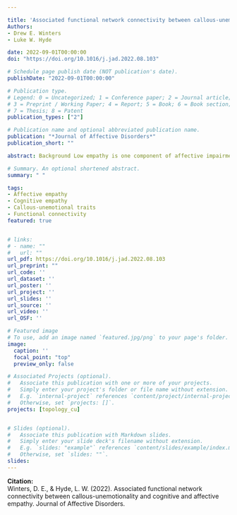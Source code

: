 ```yaml
---

title: 'Associated functional network connectivity between callous-unemotionality and cognitive and affective empathy'
Authors: 
- Drew E. Winters
- Luke W. Hyde

date: 2022-09-01T00:00:00
doi: "https://doi.org/10.1016/j.jad.2022.08.103"

# Schedule page publish date (NOT publication's date).
publishDate: "2022-09-01T00:00:00"

# Publication type.
# Legend: 0 = Uncategorized; 1 = Conference paper; 2 = Journal article;
# 3 = Preprint / Working Paper; 4 = Report; 5 = Book; 6 = Book section;
# 7 = Thesis; 8 = Patent
publication_types: ["2"]

# Publication name and optional abbreviated publication name.
publication: "*Journal of Affective Disorders*"
publication_short: ""

abstract: Background Low empathy is one component of affective impairments defining the antisocial youth phenotype callous-unemotional (CU) traits. Research suggests CU traits may be negatively associated with neural networks that are positively associated with cognitive and affective empathy – specifically the default mode (DMN), frontoparietal (FPN), and salience (SAL) networks. Determining which functional network connections are shared between CU traits and empathy could elucidate the extent to which CU traits shares neural substrates with cognitive versus affective empathy. The present study tested whether CU traits and both cognitive and affective empathy share network connections within and between the DMN, FPN, and SAL. Methods Participants (n = 112, aged 13–17, 43 % female) completed resting-state functional magnetic resonance imaging and self-reports for CU traits and empathy as part of a Nathan-Kline Institute study. Results Analyses revealed inverse associations with shared network connections between CU traits and both cognitive and affective empathy. Specifically, within-DMN connectivity negatively associated with CU traits, but positively associated with cognitive empathy; and between DMN-SAL connectivity positively associated with CU traits, but negatively associated with both cognitive and affective empathy. However, joint models revealed little variance explained by CU traits and empathy overlapped. Limitations The sample was cross-sectional collection with limited participants (n = 112) from the community that may not generalize to incarcerated adolescents. Conclusions Results demonstrate CU traits inversely associated with similar connectivity patterns as cognitive and affective empathy though prediction among constructs did not significantly overlap. Further investigation of these connections can inform a mechanistic understanding of empathy impairments in CU traits.

# Summary. An optional shortened abstract.
summary: " "

tags:
- Affective empathy
- Cognitive empathy
- Callous-unemotional traits
- Functional connectivity
featured: true


# links:
# - name: ""
#   url: ""
url_pdf: https://doi.org/10.1016/j.jad.2022.08.103 
url_preprint: ""
url_code: ''
url_dataset: ''
url_poster: ''
url_project: ''
url_slides: ''
url_source: ''
url_video: ''
url_OSF: ''

# Featured image
# To use, add an image named `featured.jpg/png` to your page's folder. 
image:
  caption: ''
  focal_point: "top"
  preview_only: false

# Associated Projects (optional).
#   Associate this publication with one or more of your projects.
#   Simply enter your project's folder or file name without extension.
#   E.g. `internal-project` references `content/project/internal-project/index.md`.
#   Otherwise, set `projects: []`.
projects: [topology_cu]


# Slides (optional).
#   Associate this publication with Markdown slides.
#   Simply enter your slide deck's filename without extension.
#   E.g. `slides: "example"` references `content/slides/example/index.md`.
#   Otherwise, set `slides: ""`.
slides: 
---
```

**Citation:**  
Winters, D. E., & Hyde, L. W. (2022). Associated functional network connectivity between callous-unemotionality and cognitive and affective empathy. Journal of Affective Disorders.








